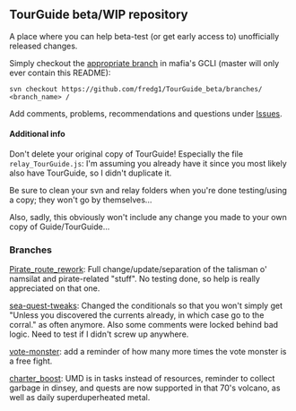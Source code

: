 ## TourGuide beta/WIP repository

A place where you can help beta-test (or get early access to) unofficially released changes.

Simply checkout the [appropriate branch](https://github.com/fredg1/TourGuide_beta/branches) in mafia's GCLI (master will only ever contain this README):

`svn checkout https://github.com/fredg1/TourGuide_beta/branches/ <branch_name> /`

Add comments, problems, recommendations and questions under [Issues](https://github.com/fredg1/TourGuide_beta/issues).


#### Additional info
Don't delete your original copy of TourGuide! Especially the file `relay_TourGuide.js`: I'm assuming you already have it since you most likely also have TourGuide, so I didn't duplicate it.

Be sure to clean your svn and relay folders when you're done testing/using a copy; they won't go by themselves...


Also, sadly, this obviously won't include any change you made to your own copy of Guide/TourGuide...

### Branches

[Pirate_route_rework](https://github.com/cdrock/TourGuide/pull/16): Full change/update/separation of the talisman o' namsilat and pirate-related "stuff". No testing done, so help is really appreciated on that one.

[sea-quest-tweaks](https://github.com/cdrock/TourGuide/pull/22): Changed the conditionals so that you won't simply get "Unless you discovered the currents already, in which case go to the corral." as often anymore. Also some comments were locked behind bad logic. Need to test if I didn't screw up anywhere.

[vote-monster](https://github.com/cdrock/TourGuide/pull/25): add a reminder of how many more times the vote monster is a free fight.

[charter_boost](https://github.com/cdrock/TourGuide/pull/29): UMD is in tasks instead of resources, reminder to collect garbage in dinsey, and quests are now supported in that 70's volcano, as well as daily superduperheated metal.
